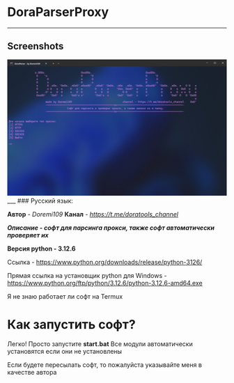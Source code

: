# DoraParserProxy
___
## Screenshots
<img src="https://raw.githubusercontent.com/Doremii109/DoraParserProxy/refs/heads/main/DoraParser/screenshots/1.png" alt="Gui Image"/>
___
### Русский язык:

**Автор** - *Doremi109*
**Канал** - *https://t.me/doratools_channel*

***Описание - софт для парсинга прокси, также софт автоматически проверяет их***

**Версия python - 3.12.6**

Ссылка - https://www.python.org/downloads/release/python-3126/

Прямая ссылка на установщик python для Windows - https://www.python.org/ftp/python/3.12.6/python-3.12.6-amd64.exe

Я не знаю работает ли софт на Termux

# Как запустить софт?

Легко! Просто запустите **start.bat**
Все модули автоматически установятся если они не установлены

Если будете пересылать софт, то пожалуйста указывайте меня в качестве автора
